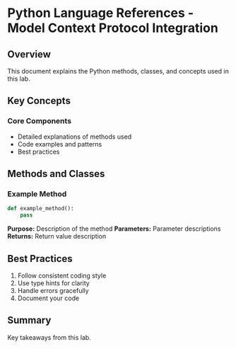 # Python Language References - Model Context Protocol Integration

## Overview
This document explains the Python methods, classes, and concepts used in this lab.

## Key Concepts

### Core Components
- Detailed explanations of methods used
- Code examples and patterns
- Best practices

## Methods and Classes

### Example Method
```python
def example_method():
    pass
```

**Purpose:** Description of the method
**Parameters:** Parameter descriptions
**Returns:** Return value description

## Best Practices

1. Follow consistent coding style
2. Use type hints for clarity
3. Handle errors gracefully
4. Document your code

## Summary

Key takeaways from this lab.
